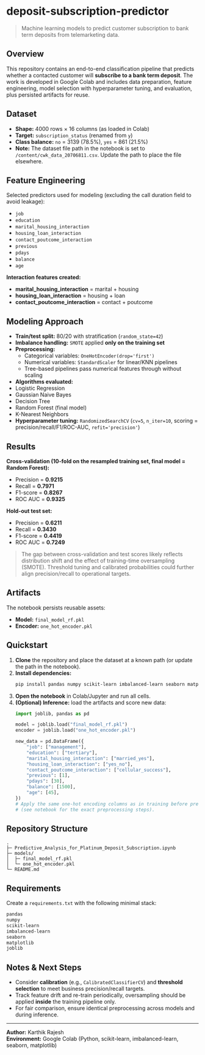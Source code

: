 # deposit-subscription-predictor

> Machine learning models to predict customer subscription to bank term deposits from telemarketing data.


## Overview
This repository contains an end-to-end classification pipeline that predicts whether a contacted customer will **subscribe to a bank term deposit**. The work is developed in Google Colab and includes data preparation, feature engineering, model selection with hyperparameter tuning, and evaluation, plus persisted artifacts for reuse.

## Dataset
- **Shape:** 4000 rows × 16 columns (as loaded in Colab)
- **Target:** `subscription_status` (renamed from `y`)
- **Class balance:** `no` = 3139 (78.5%), `yes` = 861 (21.5%)
- **Note:** The dataset file path in the notebook is set to `/content/cwk_data_20706811.csv`. Update the path to place the file elsewhere.

## Feature Engineering
Selected predictors used for modeling (excluding the call duration field to avoid leakage):
- `job`
- `education`
- `marital_housing_interaction`
- `housing_loan_interaction`
- `contact_poutcome_interaction`
- `previous`
- `pdays`
- `balance`
- `age`

**Interaction features created:**
- **marital_housing_interaction** = marital + housing
- **housing_loan_interaction** = housing + loan
- **contact_poutcome_interaction** = contact + poutcome


## Modeling Approach
- **Train/test split:** 80/20 with stratification (`random_state=42`)
- **Imbalance handling:** `SMOTE` applied **only on the training set**
- **Preprocessing:**
  - Categorical variables: `OneHotEncoder(drop='first')`
  - Numerical variables: `StandardScaler` for linear/KNN pipelines
  - Tree-based pipelines pass numerical features through without scaling
- **Algorithms evaluated:**
- Logistic Regression
- Gaussian Naive Bayes
- Decision Tree
- Random Forest (final model)
- K-Nearest Neighbors
- **Hyperparameter tuning:** `RandomizedSearchCV` (`cv=5`, `n_iter=10`, scoring = precision/recall/F1/ROC-AUC, `refit='precision'`)

## Results
**Cross-validation (10-fold on the resampled training set, final model = Random Forest):**
- Precision = **0.9215**
- Recall = **0.7971**
- F1-score = **0.8267**
- ROC AUC = **0.9325**

**Hold-out test set:**
- Precision = **0.6211**
- Recall = **0.3430**
- F1-score = **0.4419**
- ROC AUC = **0.7249**

> The gap between cross-validation and test scores likely reflects distribution shift and the effect of training-time oversampling (SMOTE). Threshold tuning and calibrated probabilities could further align precision/recall to operational targets.

## Artifacts
The notebook persists reusable assets:
- **Model:** `final_model_rf.pkl`
- **Encoder:** `one_hot_encoder.pkl`

## Quickstart
1. **Clone** the repository and place the dataset at a known path (or update the path in the notebook).
2. **Install dependencies:**
   ```bash
   pip install pandas numpy scikit-learn imbalanced-learn seaborn matplotlib joblib

   ```
3. **Open the notebook** in Colab/Jupyter and run all cells.
4. **(Optional) Inference:** load the artifacts and score new data:
   ```python
   import joblib, pandas as pd

   model = joblib.load("final_model_rf.pkl")
   encoder = joblib.load("one_hot_encoder.pkl")

   new_data = pd.DataFrame({
       "job": ["management"],
       "education": ["tertiary"],
       "marital_housing_interaction": ["married_yes"],
       "housing_loan_interaction": ["yes_no"],
       "contact_poutcome_interaction": ["cellular_success"],
       "previous": [1],
       "pdays": [30],
       "balance": [1500],
       "age": [45],
   })
   # Apply the same one-hot encoding columns as in training before predict/predict_proba
   # (see notebook for the exact preprocessing steps).
   ```

## Repository Structure
```
.
├─ Predictive_Analysis_for_Platinum_Deposit_Subscription.ipynb
├─ models/
│  ├─ final_model_rf.pkl
│  └─ one_hot_encoder.pkl
└─ README.md
```

## Requirements
Create a `requirements.txt` with the following minimal stack:

```txt
pandas
numpy
scikit-learn
imbalanced-learn
seaborn
matplotlib
joblib
```

## Notes & Next Steps
- Consider **calibration** (e.g., `CalibratedClassifierCV`) and **threshold selection** to meet business precision/recall targets.
- Track feature drift and re-train periodically, oversampling should be applied **inside** the training pipeline only.
- For fair comparison, ensure identical preprocessing across models and during inference.

---

**Author:** Karthik Rajesh  
**Environment:** Google Colab (Python, scikit-learn, imbalanced-learn, seaborn, matplotlib)
